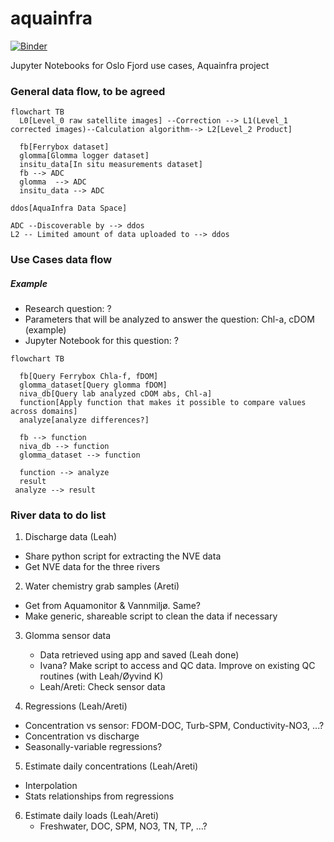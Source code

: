 # aquainfra
[![Binder](https://mybinder.org/badge_logo.svg)](https://mybinder.org/v2/gh/NIVANorge/niva-aquainfra/HEAD?urlpath=%2Fdoc%2Ftree%2Fcode%2Fplot_ferrybox.ipynb)

Jupyter Notebooks for Oslo Fjord use cases, Aquainfra project 

### General data flow, to be agreed
```mermaid
flowchart TB
  L0[Level_0 raw satellite images] --Correction --> L1(Level_1 corrected images)--Calculation algorithm--> L2[Level_2 Product]

  fb[Ferrybox dataset]
  glomma[Glomma logger dataset]
  insitu_data[In situ measurements dataset]
  fb --> ADC
  glomma  --> ADC
  insitu_data --> ADC

ddos[AquaInfra Data Space]

ADC --Discoverable by --> ddos
L2 -- Limited amount of data uploaded to --> ddos

```

### Use Cases data flow 
##### Example
* Research question: ? 
* Parameters that will be analyzed to answer the question: Chl-a, cDOM (example)
* Jupyter Notebook for this question: ?

```mermaid
flowchart TB

  fb[Query Ferrybox Chla-f, fDOM]
  glomma_dataset[Query glomma fDOM]
  niva_db[Query lab analyzed cDOM abs, Chl-a]
  function[Apply function that makes it possible to compare values across domains]
  analyze[analyze differences?]

  fb --> function
  niva_db --> function
  glomma_dataset --> function

  function --> analyze
  result
 analyze --> result 

``` 

### River data to do list

1. Discharge data (Leah)
  * Share python script for extracting the NVE data
  * Get NVE data for the three rivers 

2. Water chemistry grab samples (Areti)
  * Get from Aquamonitor & Vannmiljø. Same?
  * Make generic, shareable script to clean the data if necessary

3. Glomma sensor data
   * Data retrieved using app and saved (Leah done)
   * Ivana? Make script to access and QC data. Improve on existing QC routines (with Leah/Øyvind K)
   * Leah/Areti: Check sensor data

4. Regressions (Leah/Areti)
  * Concentration vs sensor: FDOM-DOC, Turb-SPM, Conductivity-NO3, ...?
  * Concentration vs discharge
  * Seasonally-variable regressions?

5. Estimate daily concentrations (Leah/Areti)
  - Interpolation
  - Stats relationships from regressions

6. Estimate daily loads (Leah/Areti)
   - Freshwater, DOC, SPM, NO3, TN, TP, ...?

